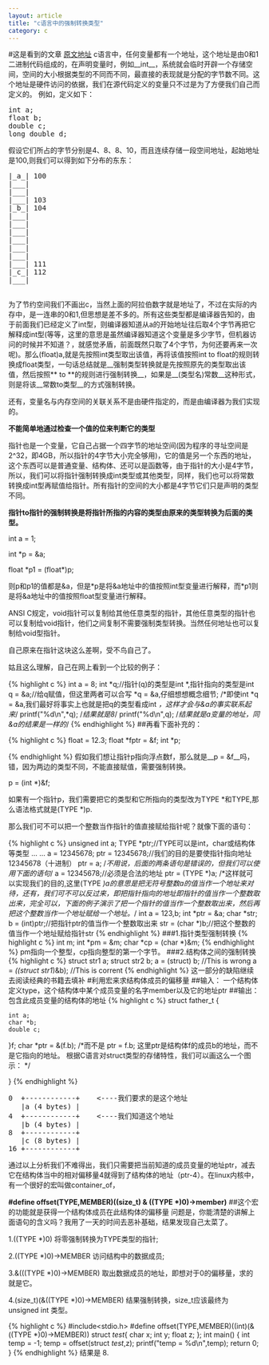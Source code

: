 ```yaml
---
layout: article
title: "c语言中的强制转换类型"
category: c
---
```

#这是看到的文章
[原文地址](http://www.cnblogs.com/ArtsCrafts/p/C%E6%8C%87%E9%92%88.html)
c语言中，任何变量都有一个地址，这个地址是由0和1二进制代码组成的，在声明变量时，例如__int__，系统就会临时开辟一个存储空间，空间的大小根据类型的不同而不同，最直接的表现就是分配的字节数不同。这个地址是硬件访问的依据，我们在源代码定义的变量只不过是为了方便我们自己而定义的。
例如，定义如下：
<pre>
int a;
float b;
double c;
long double d;
</pre>
假设它们所占的字节分别是4、8、8、10，而且连续存储一段空间地址，起始地址是100,则我们可以得到如下分布的东东：

<pre>
|_a_| 100
|___|
|___|
|___| 103
|_b_| 104
|___|
|___|
|___|
|___|
|___|
|___|
|___| 111
|_c_| 112
|___|

</pre>
为了节约空间我们不画出c，当然上面的阿拉伯数字就是地址了，不过在实际的内存中，是一连串的0和1,但思想是差不多的。所有这些类型都是编译器告知的，由于前面我们已经定义了int型，则编译器知道从a的开始地址往后取4个字节再把它解释成int型(等等，这里的意思是虽然编译器知道这个变量是多少字节，但机器访问的时候并不知道？，就感觉矛盾，前面既然只取了4个字节，为何还要再来一次呢)。那么(float)a,就是先按照int类型取出该值，再将该值按照int to float的规则转换成float类型，一句话总结就是__强制类型转换就是先按照原先的类型取出该值，然后按照** to **的规则进行强制转换__，如果是__(类型名)常数__这种形式，则是将该__常数to类型__的方式强制转换。

还有，变量名与内存空间的关联关系不是由硬件指定的，而是由编译器为我们实现的。

__不能简单地通过检查一个值的位来判断它的类型__

指针也是一个变量，它自己占据一个四字节的地址空间(因为程序的寻址空间是2\^32，即4GB，所以指针的4字节大小完全够用)，它的值是另一个东西的地址，这个东西可以是普通变量、结构体、还可以是函数等，由于指针的大小是4字节，所以，我们可以将指针强制转换成int类型或其他类型，同样，我们也可以将常数转换成int型再赋值给指针。所有指针的空间的大小都是4字节它们只是声明的类型不同。

__指针to指针的强制转换是将指针所指的内容的类型由原来的类型转换为后面的类型。__

int a = 1;

int *p = &a;

float \*p1 = (float\*)p;

则p和p1的值都是&a，但是\*p是将&a地址中的值按照int型变量进行解释，而\*p1则是将&a地址中的值按照float型变量进行解释。

 ANSI C规定，void指针可以复制给其他任意类型的指针，其他任意类型的指针也可以复制给void指针，他们之间复制不需要强制类型转换。当然任何地址也可以复制给void型指针。

自己原来在指针这块这么差啊，受不鸟自己了。

姑且这么理解，自己在网上看到一个比较的例子：

{% highlight c %}
int a = 8;
int *q;//指针(q)的类型是int *,指针指向的类型是int
q = &a;//给q赋值，但这里两者可以合写 *q = &a,仔细想想概念细节;
/*即使int *q = &a,我们最好将事实上也就是把q的类型看成int *，这样才会与&a的事实联系起来*/
printf("%d\n",*q);
/*结果就是8*/
printf("%d\n",q);
/*结果就是a变量的地址，同&a的结果是一样的*/
{% endhighlight %}
##再看下面补充的：

{% highlight c %}
float = 12.3;
float *fptr = &f;
int *p;

{% endhighlight %}
假如我们想让指针p指向浮点数f，那么就是__p = &f__吗，错，因为两边的类型不同，不能直接赋值，需要强制转换。

p = (int \*)&f;

如果有一个指针p，我们需要把它的类型和它所指向的类型改为TYPE \*和TYPE,那么语法格式就是(TYPE \*)p.

那么我们可不可以把一个整数当作指针的值直接赋给指针呢？就像下面的语句：

{% highlight c %}
	unsigned int a;
	TYPE *ptr;//TYPE可以是int，char或结构体等类型
	...
	...
	a = 12345678;
	ptr = 12345678;//我们的目的是要使指针指向地址12345678（十进制）
	ptr = a;
	/*不用说，后面的两条语句是错误的，但我们可以使用下面的语句*/
	a = 12345678;//必须是合法的地址
	ptr = (TYPE *)a;
	/*这样就可以实现我们的目的,这里(TYPE *)a的意思是把无符号整数a的值当作一个地址来对待，还有，我们可不可以反过来，即把指针指向的地址即指针的值当作一个整数取出来，完全可以，下面的例子演示了把一个指针的值当作一个整数取出来，然后再把这个整数当作一个地址赋给一个地址。*/
	int a = 123,b;
	int *ptr = &a;
	char *str;
	b = (int)ptr;//把指针ptr的值当作一个整数取出来
	str = (char *)b;//把这个整数的值当作一个地址赋给指针str
{% endhighlight %}
###1.指针类型强制转换
{% highlight c %}
int m;
int *pm = &m;
char *cp = (char *)&m;
{% endhighlight %}
pm指向一个整型，cp指向整型的第一个字节。
###2.结构体之间的强制转换
{% highlight c %}
struct str1 a;
struct str2 b;
a = (struct) b; //This is wrong
a = *((struct str1*)&b); //This is corrent
{% endhighlight %}
这一部分的缺陷继续去阅读经典的书籍去填补
#利用宏来求结构体成员的偏移量
##输入：
一个结构体定义type，这个结构体中某个成员变量的名字member以及它的地址ptr
##输出：
包含此成员变量的结构体的地址
{% highlight c %}
struct father_t {

	int a;
	char *b;
	double c;
}f;
char *ptr = &(f.b);
/*而不是 ptr = f.b; 这里ptr是结构体f的成员b的地址，而不是它指向的地址。
根据C语言对struct类型的存储特性，我们可以画这么一个图示：
*/

}
{% endhighlight %}
<pre>
0  +------------+    <----我们要求的是这个地址
   |a (4 bytes) |
4  +------------+    <----我们知道这个地址
   |b (4 bytes) |
8  +------------+
   |c (8 bytes) |
16 +------------+
</pre>
通过以上分析我们不难得出，我们只需要把当前知道的成员变量的地址ptr，减去它在结构体当中的相对偏移量4就得到了结构体的地址（ptr-4）。在linux内核中，有一个很好的宏叫做container_of，

__#define offset(TYPE,MEMBER)((size_t) & ((TYPE \*)0)->member)__
##这个宏的功能就是获得一个结构体成员在此结构体的偏移量
问题是，你能清楚的讲解上面语句的含义吗？我用了一天的时间去恶补基础，结果发现自己太菜了。

1.((TYPE \*)0) 将零强制转换为TYPE类型的指针;

2.((TYPE \*)0)->MEMBER 访问结构中的数据成员;

3.&(((TYPE \*)0)->MEMBER) 取出数据成员的地址，即想对于0的偏移量，求的就是它。

4.(size_t)(&((TYPE \*)0)->MEMBER) 结果强制转换，size_t应该最终为 unsigned int 类型。

{% highlight c %}
#include<stdio.h>
#define offset(TYPE,MEMBER)((int)(&((TYPE *)0)->MEMBER))
struct _test_{
	char x;
	int y;
        float z;
};
int main()
{
	int temp = -1;
	temp = offset(struct _test_,z);
	printf("temp = %d\n",temp);
	return 0;
}
{% endhighlight %}
结果是 8.
